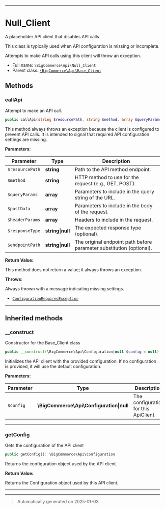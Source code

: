 ***

# Null_Client

A placeholder API client that disables API calls.

This class is typically used when API configuration is missing or incomplete.

Attempts to make API calls using this client will throw an exception.

* Full name: `\BigCommerce\Api\Null_Client`
* Parent class: [`\BigCommerce\Api\Base_Client`](./classes/BigCommerce/Api/Base_Client.md)




## Methods


### callApi

Attempt to make an API call.

```php
public callApi(string $resourcePath, string $method, array $queryParams, array $postData, array $headerParams, string|null $responseType = null, string|null $endpointPath = null): mixed
```

This method always throws an exception because the client is configured to prevent API calls.
It is intended to signal that required API configuration settings are missing.






**Parameters:**

| Parameter | Type | Description |
|-----------|------|-------------|
| `$resourcePath` | **string** | Path to the API method endpoint. |
| `$method` | **string** | HTTP method to use for the request (e.g., GET, POST). |
| `$queryParams` | **array** | Parameters to include in the query string of the URL. |
| `$postData` | **array** | Parameters to include in the body of the request. |
| `$headerParams` | **array** | Headers to include in the request. |
| `$responseType` | **string&#124;null** | The expected response type (optional). |
| `$endpointPath` | **string&#124;null** | The original endpoint path before parameter substitution (optional). |


**Return Value:**

This method does not return a value; it always throws an exception.



**Throws:**
<p>Always thrown with a message indicating missing settings.</p>

- [`ConfigurationRequiredException`](./classes/BigCommerce/Api/ConfigurationRequiredException.md)



***


## Inherited methods


### __construct

Constructor for the Base_Client class

```php
public __construct(\BigCommerce\Api\Configuration|null $config = null): mixed
```

Initializes the API client with the provided configuration. If no configuration
is provided, it will use the default configuration.






**Parameters:**

| Parameter | Type | Description |
|-----------|------|-------------|
| `$config` | **\BigCommerce\Api\Configuration&#124;null** | The configuration for this ApiClient. |





***

### getConfig

Gets the configuration of the API client

```php
public getConfig(): \BigCommerce\Api\Configuration
```

Returns the configuration object used by the API client.







**Return Value:**

Returns the Configuration object used by this API client.




***


***
> Automatically generated on 2025-01-03

